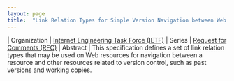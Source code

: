 ```yaml
---
layout: page
title:  "Link Relation Types for Simple Version Navigation between Web Resources"
---
```


| Organization | [Internet Engineering Task Force (IETF)](..)
| Series | [Request for Comments (RFC)](..)
| Abstract | This specification defines a set of link relation types that may be used on Web resources for navigation between a resource and other resources related to version control, such as past versions and working copies.